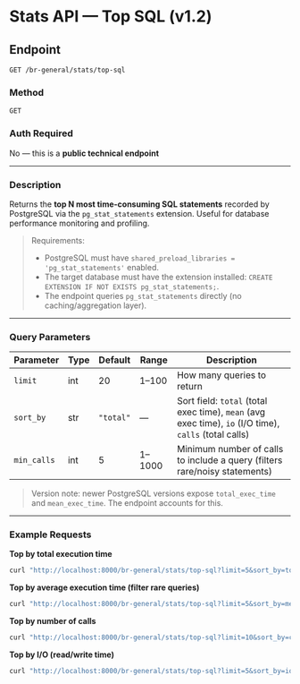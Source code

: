 # Stats API — Top SQL (v1.2)

## Endpoint
`GET /br-general/stats/top-sql`

### Method
`GET`

### Auth Required
No — this is a **public technical endpoint**

---

### Description
Returns the **top N most time-consuming SQL statements** recorded by PostgreSQL via the `pg_stat_statements` extension. Useful for database performance monitoring and profiling.

>   Requirements:
> - PostgreSQL must have `shared_preload_libraries = 'pg_stat_statements'` enabled.
> - The target database must have the extension installed: `CREATE EXTENSION IF NOT EXISTS pg_stat_statements;`.
> - The endpoint queries `pg_stat_statements` directly (no caching/aggregation layer).

---

### Query Parameters

| Parameter   | Type | Default | Range   | Description                                                                 |
|-------------|------|---------|---------|-----------------------------------------------------------------------------|
| `limit`     | int  | 20      | 1–100   | How many queries to return                                                  |
| `sort_by`   | str  | `"total"` | —     | Sort field: `total` (total exec time), `mean` (avg exec time), `io` (I/O time), `calls` (total calls) |
| `min_calls` | int  | 5       | 1–1000  | Minimum number of calls to include a query (filters rare/noisy statements)  |

> Version note: newer PostgreSQL versions expose `total_exec_time` and `mean_exec_time`. The endpoint accounts for this.

---

### Example Requests

**Top by total execution time**
```bash
curl "http://localhost:8000/br-general/stats/top-sql?limit=5&sort_by=total"
```

**Top by average execution time (filter rare queries)**
```bash
curl "http://localhost:8000/br-general/stats/top-sql?limit=5&sort_by=mean&min_calls=5"
```

**Top by number of calls**
```bash
curl "http://localhost:8000/br-general/stats/top-sql?limit=10&sort_by=calls"
```

**Top by I/O (read/write time)**
```bash
curl "http://localhost:8000/br-general/stats/top-sql?limit=5&sort_by=io"
```